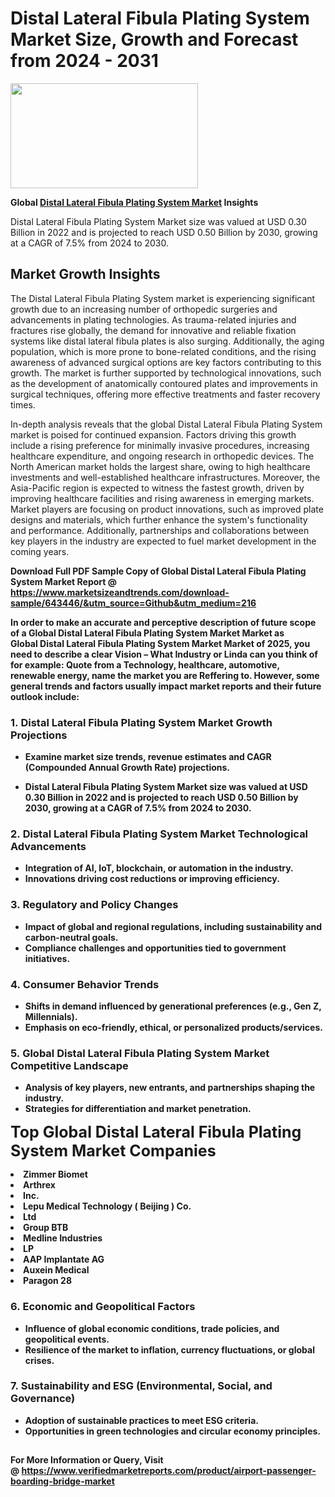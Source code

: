 <H1>Distal Lateral Fibula Plating System Market Size, Growth and Forecast from 2024 - 2031</H1><img class="aligncenter size-medium wp-image-584254" src="https://thirdeyenews.in/wp-content/uploads/2024/09/Global-Market-Research-300x168.jpeg" alt="" width="300" height="168" /><p><strong>Global&nbsp;<a href="https://www.marketsizeandtrends.com/download-sample/643446/&amp;utm_source=Github&utm_medium=216">Distal Lateral Fibula Plating System Market</a> Insights</strong></p><p>Distal Lateral Fibula Plating System Market size was valued at USD 0.30 Billion in 2022 and is projected to reach USD 0.50 Billion by 2030, growing at a CAGR of 7.5% from 2024 to 2030.</p><p><h2>Market Growth Insights</h2> <p>The Distal Lateral Fibula Plating System market is experiencing significant growth due to an increasing number of orthopedic surgeries and advancements in plating technologies. As trauma-related injuries and fractures rise globally, the demand for innovative and reliable fixation systems like distal lateral fibula plates is also surging. Additionally, the aging population, which is more prone to bone-related conditions, and the rising awareness of advanced surgical options are key factors contributing to this growth. The market is further supported by technological innovations, such as the development of anatomically contoured plates and improvements in surgical techniques, offering more effective treatments and faster recovery times.</p> <p><strong></strong></p> <p>In-depth analysis reveals that the global Distal Lateral Fibula Plating System market is poised for continued expansion. Factors driving this growth include a rising preference for minimally invasive procedures, increasing healthcare expenditure, and ongoing research in orthopedic devices. The North American market holds the largest share, owing to high healthcare investments and well-established healthcare infrastructures. Moreover, the Asia-Pacific region is expected to witness the fastest growth, driven by improving healthcare facilities and rising awareness in emerging markets. Market players are focusing on product innovations, such as improved plate designs and materials, which further enhance the system's functionality and performance. Additionally, partnerships and collaborations between key players in the industry are expected to fuel market development in the coming years.</p> <p><strong></p><p><span class=""><strong>Download Full PDF Sample Copy of Global Distal Lateral Fibula Plating System Market Report</strong> @ <a href="https://www.marketsizeandtrends.com/download-sample/643446/&amp;utm_source=Github&utm_medium=216" target="_blank">https://www.marketsizeandtrends.com/download-sample/643446/&amp;utm_source=Github&utm_medium=216</a></span></p><p>In order to make an accurate and perceptive description of future scope of a Global&nbsp;Distal Lateral Fibula Plating System Market Market as Global&nbsp;Distal Lateral Fibula Plating System Market Market of 2025, you need to describe a clear Vision &ndash; What Industry or Linda can you think of for example: Quote from a Technology, healthcare, automotive, renewable energy, name the market you are Reffering to. However, some general trends and factors usually impact market reports and their future outlook include:</p><h3>1.&nbsp;<strong>Distal Lateral Fibula Plating System Market Growth Projections</strong></h3><ul><li>Examine market size trends, revenue estimates and CAGR (Compounded Annual Growth Rate) projections.</li><li><p>Distal Lateral Fibula Plating System Market size was valued at USD 0.30 Billion in 2022 and is projected to reach USD 0.50 Billion by 2030, growing at a CAGR of 7.5% from 2024 to 2030.</p></li></ul><h3>2.&nbsp;<strong>Distal Lateral Fibula Plating System Market Technological Advancements</strong></h3><ul><li>Integration of AI, IoT, blockchain, or automation in the industry.</li><li>Innovations driving cost reductions or improving efficiency.</li></ul><h3>3.&nbsp;<strong>Regulatory and Policy Changes</strong></h3><ul><li>Impact of global and regional regulations, including sustainability and carbon-neutral goals.</li><li>Compliance challenges and opportunities tied to government initiatives.</li></ul><h3>4.&nbsp;<strong>Consumer Behavior Trends</strong></h3><ul><li>Shifts in demand influenced by generational preferences (e.g., Gen Z, Millennials).</li><li>Emphasis on eco-friendly, ethical, or personalized products/services.</li></ul><h3>5.&nbsp;<strong>Global Distal Lateral Fibula Plating System Market Competitive Landscape</strong></h3><ul><li>Analysis of key players, new entrants, and partnerships shaping the industry.</li><li>Strategies for differentiation and market penetration.</li></ul><p data-pm-slice="1 1 []"><span style="color: inherit; font-family: inherit; font-size: 25px;">Top Global Distal Lateral Fibula Plating System Market Companies</span></p><div class="" data-test-id=""><p><li>Zimmer Biomet</li><li> Arthrex</li><li> Inc.</li><li> Lepu Medical Technology ( Beijing ) Co.</li><li> Ltd</li><li> Group BTB</li><li> Medline Industries</li><li> LP</li><li> AAP Implantate AG</li><li> Auxein Medical</li><li> Paragon 28</li></p></div><h3>6.&nbsp;<strong>Economic and Geopolitical Factors</strong></h3><ul><li>Influence of global economic conditions, trade policies, and geopolitical events.</li><li>Resilience of the market to inflation, currency fluctuations, or global crises.</li></ul><h3>7.&nbsp;<strong>Sustainability and ESG (Environmental, Social, and Governance)</strong></h3><ul><li>Adoption of sustainable practices to meet ESG criteria.</li><li>Opportunities in green technologies and circular economy principles.</li></ul><h2><strong style="font-size: 14px;">For More Information or Query, Visit @&nbsp;</strong><a style="background-color: #ffffff; font-size: 14px;" href="https://www.marketsizeandtrends.com/report/distal-lateral-fibula-plating-system-market/" target="_blank">https://www.verifiedmarketreports.com/product/airport-passenger-boarding-bridge-market</a></h2>
